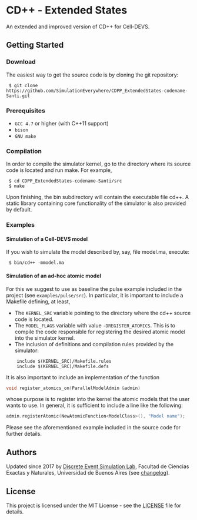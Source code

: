 # CD++ - Extended States

An extended and improved version of CD++ for Cell-DEVS.

## Getting Started

### Download

The easiest way to get the source code is by cloning the git repository:

```
 $ git clone https://github.com/SimulationEverywhere/CDPP_ExtendedStates-codename-Santi.git 
```

### Prerequisites

 * `GCC 4.7` or higher (with C++11 support)
 * `bison`
 * `GNU make`

### Compilation

In order to compile the simulator kernel, go to the directory where its source
code is located and run make. For example,

```
 $ cd CDPP_ExtendedStates-codename-Santi/src
 $ make
```
 
Upon finishing, the bin subdirectory will contain the executable file cd++. A
static library containing core functionality of the simulator is also provided
by default.

### Examples

#### Simulation of a Cell-DEVS model

If you wish to simulate the model described by, say, file model.ma,
execute:

```
 $ bin/cd++ -mmodel.ma
```

#### Simulation of an ad-hoc atomic model

For this we suggest to use as baseline the pulse example included in the
project (see `examples/pulse/src`). In particular, it is important to include a
Makefile defining, at least,

 * The `KERNEL_SRC` variable pointing to the directory where the cd++ source
   code is located.
 * The `MODEL_FLAGS` variable with value `-DREGISTER_ATOMICS`. This is to
   compile the code responsible for registering the desired atomic model into
   the simulator kernel.
 * The inclusion of definitions and compilation rules provided by the
   simulator:
```
    include $(KERNEL_SRC)/Makefile.rules
    include $(KERNEL_SRC)/Makefile.defs
```
   
It is also important to include an implementation of the function 

```C++
void register_atomics_on(ParallelModelAdmin &admin)
```

whose purpose is to register into the kernel the atomic models that the user
wants to use. In general, it is sufficient to include a line like the
following:

```C++
admin.registerAtomic(NewAtomicFunction<ModelClass>(), "Model name");
```

Please see the aforementioned example included in the source code for further
details.

## Authors

Updated since 2017 by [Discrete Event Simulation Lab](https://modsimu.exp.dc.uba.ar/sed/), Facultad de Ciencias Exactas y Naturales, Universidad de Buenos Aires (see [changelog](CHANGELOG.md)).

## License

This project is licensed under the MIT License - see the [LICENSE](LICENSE) file for details.
